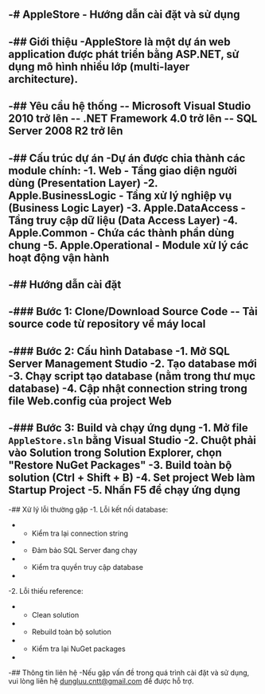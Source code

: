 -# AppleStore - Hướng dẫn cài đặt và sử dụng
-
-## Giới thiệu
-AppleStore là một dự án web application được phát triển bằng ASP.NET, sử dụng mô hình nhiều lớp (multi-layer architecture).
-
-## Yêu cầu hệ thống
-- Microsoft Visual Studio 2010 trở lên
-- .NET Framework 4.0 trở lên
-- SQL Server 2008 R2 trở lên
-
-## Cấu trúc dự án
-Dự án được chia thành các module chính:
-1. **Web** - Tầng giao diện người dùng (Presentation Layer)
-2. **Apple.BusinessLogic** - Tầng xử lý nghiệp vụ (Business Logic Layer)
-3. **Apple.DataAccess** - Tầng truy cập dữ liệu (Data Access Layer)
-4. **Apple.Common** - Chứa các thành phần dùng chung
-5. **Apple.Operational** - Module xử lý các hoạt động vận hành
-
-## Hướng dẫn cài đặt
-
-### Bước 1: Clone/Download Source Code
-- Tải source code từ repository về máy local
-
-### Bước 2: Cấu hình Database
-1. Mở SQL Server Management Studio
-2. Tạo database mới
-3. Chạy script tạo database (nằm trong thư mục database)
-4. Cập nhật connection string trong file Web.config của project Web
-
-### Bước 3: Build và chạy ứng dụng
-1. Mở file `AppleStore.sln` bằng Visual Studio
-2. Chuột phải vào Solution trong Solution Explorer, chọn "Restore NuGet Packages"
-3. Build toàn bộ solution (Ctrl + Shift + B)
-4. Set project Web làm Startup Project
-5. Nhấn F5 để chạy ứng dụng
-
-## Xử lý lỗi thường gặp
-1. Lỗi kết nối database:
-   - Kiểm tra lại connection string
-   - Đảm bảo SQL Server đang chạy
-   - Kiểm tra quyền truy cập database
-
-2. Lỗi thiếu reference:
-   - Clean solution
-   - Rebuild toàn bộ solution
-   - Kiểm tra lại NuGet packages
-
-## Thông tin liên hệ
-Nếu gặp vấn đề trong quá trình cài đặt và sử dụng, vui lòng liên hệ dungluu.cntt@gmail.com để được hỗ trợ.
